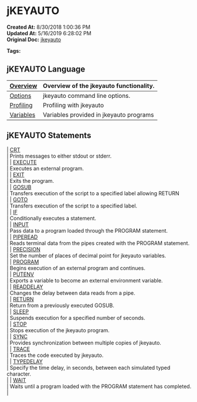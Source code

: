 # jKEYAUTO

**Created At:** 8/30/2018 1:00:36 PM  
**Updated At:** 5/16/2019 6:28:02 PM  
**Original Doc:** [jkeyauto](https://docs.jbase.com/48575-jkeyauto/jkeyauto)  

**Tags:**
<badge text='program performance' vertical='middle' />
<badge text='program profiling' vertical='middle' />

## jKEYAUTO Language 


| [Overview](./../jkeyauto-overview)<br> | Overview of the jkeyauto functionality.<br> |
| --- | --- |
| [Options](./../options)<br> | jkeyauto command line options.<br> |
| [Profiling](./../jkeyauto-profiling)<br> | Profiling with jkeyauto<br> |
| [Variables](./../jkeyauto-variables)<br> | Variables provided in jkeyauto programs<br> |




## jKEYAUTO Statements


| [CRT](./../../../../jbase-basic-%28jbc%29/crt)<br> | Prints messages to either stdout or stderr.<br> |
| [EXECUTE](./../execute)<br> | Executes an external program.<br> |
| [EXIT](./../exit)<br> | Exits the program.<br> |
| [GOSUB](./../gosub)<br> | Transfers execution of the script to a specified label allowing RETURN<br> |
| [GOTO](336880-goto)<br> | Transfers execution of the script to a specified label.<br> |
| [IF](336879-if)<br> | Conditionally executes a statement.<br> |
| [INPUT](./../input)<br> | Pass data to a program loaded through the PROGRAM statement.<br> |
| [PIPEREAD](./../piperead)<br> | Reads terminal data from the pipes created with the PROGRAM statement.<br> |
| [PRECISION](precision)<br> | Set the number of places of decimal point for jkeyauto variables.<br> |
| [PROGRAM](./../program)<br> | Begins execution of an external program and continues.<br> |
| [PUTENV](./../putenv)<br> | Exports a variable to become an external environment variable.<br> |
| [READDELAY](./../readdelay)<br> | Changes the delay between data reads from a pipe.<br> |
| [RETURN](./../return)<br> | Return from a previously executed GOSUB.<br> |
| [SLEEP](https://https://static.zumasys.com/jbase/r99/knowledgebase/manuals/3.0/30manpages/man/jke2_JKEYAUTO.SLEEP.htm)<br> | Suspends execution for a specified number of seconds.<br> |
| [STOP](./../stop)<br> | Stops execution of the jkeyauto program.<br> |
| [SYNC](./../sync)<br> | Provides synchronization between multiple copies of jkeyauto.<br> |
| [TRACE](./../trace)<br> | Traces the code executed by jkeyauto.<br> |
| [TYPEDELAY](./../typedelay)<br> | Specify the time delay, in seconds, between each simulated typed character.<br> |
| [WAIT](./../wait)<br> | Waits until a program loaded with the PROGRAM statement has completed.<br> |

